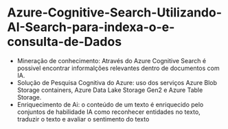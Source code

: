 # Azure-Cognitive-Search-Utilizando-AI-Search-para-indexa-o-e-consulta-de-Dados

- Mineração de conhecimento: Através do Azure Cognitive Search é possivel encontrar informalções relevantes dentro de documentos com IA.
- Solução de Pesquisa Cognitiva do Azure: uso dos serviços Azure Blob Storage containers, Azure Data Lake Storage Gen2 e Azure Table Storage.
- Enriquecimento de Ai: o conteúdo de um texto é enriquecido pelo conjuntos de habilidade IA como reconhecer entidades no texto, traduzir o texto e avaliar o sentimento do texto
